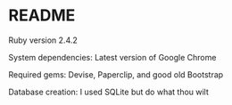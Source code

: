 # README

Ruby version 2.4.2

System dependencies: Latest version of Google Chrome

Required gems: Devise, Paperclip, and good old Bootstrap

Database creation: I used SQLite but do what thou wilt
